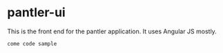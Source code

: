 # pantler-ui

This is the front end for the pantler application. It uses Angular JS mostly.

` come code sample ` 


